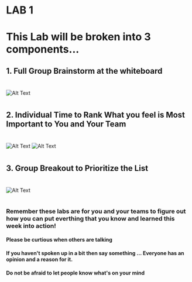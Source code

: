 # LAB 1 

# This Lab will be broken into 3 components...
## 1.  Full Group Brainstorm at the whiteboard

#  
![Alt Text](https://media.giphy.com/media/1yifu1fegHblPYc1Iw/giphy.gif) 

# 


## 2.  Individual Time to Rank What you feel is Most Important to You and Your Team

# 

![Alt Text](https://media.giphy.com/media/VbEuHLBUPQm55MyqJg/giphy.gif) ![Alt Text](https://media.giphy.com/media/J4s9tfyUJxJ4CH4P6x/giphy.gif)

#  

## 3.  Group Breakout to Prioritize the List
#  

![Alt Text](https://media.giphy.com/media/100PgquHm9j3sQ/giphy.gif)

#  
### Remember these labs are for you and your teams to figure out how you can put everthing that you know and learned this week into action! 


#### Please be curtious when others are talking 
#### If you haven't spoken up in a bit then say something ... Everyone has an opinion and a reason for it.  
#### Do not be afraid to let people know what's on your mind



